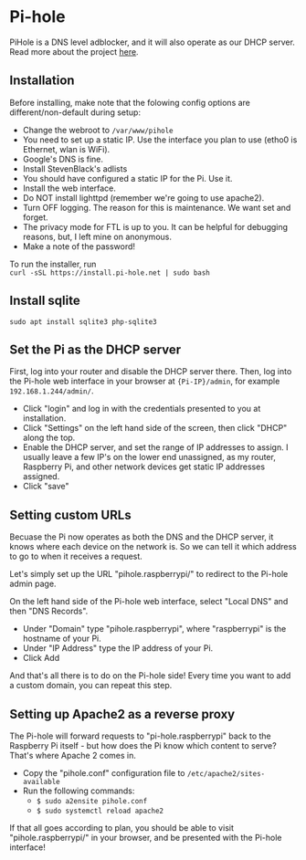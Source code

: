 # Pi-hole

PiHole is a DNS level adblocker, and it will also operate as our DHCP server.   
Read more about the project [here](https://pi-hole.net/).

## Installation

Before installing, make note that the folowing config options are different/non-default during setup:
* Change the webroot to `/var/www/pihole`
* You need to set up a static IP. Use the interface you plan to use (etho0 is Ethernet, wlan is WiFi).
* Google's DNS is fine.
* Install StevenBlack's adlists
* You should have configured a static IP for the Pi. Use it.
* Install the web interface.
* Do NOT install lighttpd (remember we're going to use apache2).
* Turn OFF logging. The reason for this is maintenance. We want set and forget.
* The privacy mode for FTL is up to you. It can be helpful for debugging reasons, but, I left mine on anonymous.
* Make a note of the password!

To run the installer, run   
`curl -sSL https://install.pi-hole.net | sudo bash`

## Install sqlite
`sudo apt install sqlite3 php-sqlite3`


## Set the Pi as the DHCP server
First, log into your router and disable the DHCP server there.
Then, log into the Pi-hole web interface in your browser at `{Pi-IP}/admin`, for example `192.168.1.244/admin/`.
- Click "login" and log in with the credentials presented to you at installation.
- Click "Settings" on the left hand side of the screen, then click "DHCP" along the top.
- Enable the DHCP server, and set the range of IP addresses to assign. I usually leave a few IP's on the lower end unassigned, as my router, Raspberry Pi, and other network devices get static IP addresses assigned.
- Click "save"

## Setting custom URLs
Becuase the Pi now operates as both the DNS and the DHCP server, it knows where each device on the network is. So we can tell it which address to go to when it receives a request.  

Let's simply set up the URL "pihole.raspberrypi/" to redirect to the Pi-hole admin page.

On the left hand side of the Pi-hole web interface, select "Local DNS" and then "DNS Records".
- Under "Domain" type "pihole.raspberrypi", where "raspberrypi" is the hostname of your Pi.
- Under "IP Address" type the IP address of your Pi.
- Click Add

And that's all there is to do on the Pi-hole side! Every time you want to add a custom domain, you can repeat this step.

## Setting up Apache2 as a reverse proxy
The Pi-hole will forward requests to "pi-hole.raspberrypi" back to the Raspberry Pi itself - but how does the Pi know which content to serve?  
That's where Apache 2 comes in.   

- Copy the "pihole.conf" configuration file to `/etc/apache2/sites-available`
- Run the following commands:
  - `$ sudo a2ensite pihole.conf`
  - `$ sudo systemctl reload apache2`

If that all goes according to plan, you should be able to visit "pihole.raspberrypi/" in your browser, and be presented with the Pi-hole interface!
